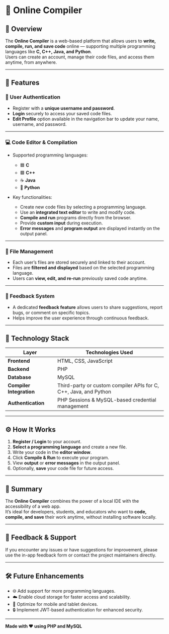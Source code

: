 # 🧠 Online Compiler

## 📘 Overview  
The **Online Compiler** is a web-based platform that allows users to **write, compile, run, and save code** online — supporting multiple programming languages like **C, C++, Java, and Python**.  
Users can create an account, manage their code files, and access them anytime, from anywhere.

---

## 🚀 Features

### 👤 User Authentication  
- Register with a **unique username and password**.  
- **Login** securely to access your saved code files.  
- **Edit Profile** option available in the navigation bar to update your name, username, and password.  

---

### 💻 Code Editor & Compilation  
- Supported programming languages:
  - 🟦 **C**
  - 🟩 **C++**
  - ☕ **Java**
  - 🐍 **Python**

- Key functionalities:
  - Create new code files by selecting a programming language.  
  - Use an **integrated text editor** to write and modify code.  
  - **Compile and run** programs directly from the browser.  
  - Provide **custom input** during execution.  
  - **Error messages** and **program output** are displayed instantly on the output panel.  

---

### 📂 File Management  
- Each user’s files are stored securely and linked to their account.  
- Files are **filtered and displayed** based on the selected programming language.  
- Users can **view, edit, and re-run** previously saved code anytime.  

---

### 💬 Feedback System  
- A dedicated **feedback feature** allows users to share suggestions, report bugs, or comment on specific topics.  
- Helps improve the user experience through continuous feedback.

---

## 🧩 Technology Stack  

| Layer | Technologies Used |
|--------|--------------------|
| **Frontend** | HTML, CSS, JavaScript |
| **Backend** | PHP |
| **Database** | MySQL |
| **Compiler Integration** | Third-party or custom compiler APIs for C, C++, Java, and Python |
| **Authentication** | PHP Sessions & MySQL-based credential management |

---

## ⚙️ How It Works  
1. **Register / Login** to your account.  
2. **Select a programming language** and create a new file.  
3. Write your code in the **editor window**.  
4. Click **Compile & Run** to execute your program.  
5. View **output** or **error messages** in the output panel.  
6. Optionally, **save** your code file for future access.  

---

## 🏁 Summary  
The **Online Compiler** combines the power of a local IDE with the accessibility of a web app.  
It’s ideal for developers, students, and educators who want to **code, compile, and save** their work anytime, without installing software locally.

---

## 📧 Feedback & Support  
If you encounter any issues or have suggestions for improvement, please use the in-app feedback form or contact the project maintainers directly.

---

## 🛠️ Future Enhancements  
- 🌐 Add support for more programming languages.  
- ☁️ Enable cloud storage for faster access and scalability.  
- 📱 Optimize for mobile and tablet devices.  
- 🔒 Implement JWT-based authentication for enhanced security.  

---

**Made with ❤️ using PHP and MySQL**
